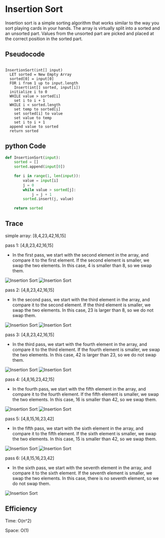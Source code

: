 # Insertion Sort
Insertion sort is a simple sorting algorithm that works similar to the way you sort playing cards in your hands. The array is virtually split into a sorted and an unsorted part. Values from the unsorted part are picked and placed at the correct position in the sorted part.

## Pseudocode
```pseudocode

InsertionSort(int[] input)
  LET sorted = New Empty Array
  sorted[0] = input[0]
  FOR i from 1 up to input.length
    Insert(int[] sorted, input[i])
  initialize i to 0
  WHILE value > sorted[i]
    set i to i + 1
  WHILE i < sorted.length
    set temp to sorted[i]
    set sorted[i] to value
    set value to temp
    set i to i + 1
  append value to sorted
  return sorted
  ```

## python Code
```python
def InsertionSort(input):
    sorted = []
    sorted.append(input[0])
    
    for i in range(1, len(input)):
        value = input[i]
        j = 0
        while value > sorted[j]:
            j = j + 1
        sorted.insert(j, value)
    
    return sorted
```
## Trace

simple array: [8,4,23,42,16,15]

pass 1: [4,8,23,42,16,15]

- In the first pass, we start with the second element in the array, and compare it to the first element. If the second element is smaller, we swap the two elements. In this case, 4 is smaller than 8, so we swap them.

![Insertion Sort](./assets/1p.png)
![Insertion Sort](./assets/2p.png)

pass 2: [4,8,23,42,16,15]


- In the second pass, we start with the third element in the array, and compare it to the second element. If the third element is smaller, we swap the two elements. In this case, 23 is larger than 8, so we do not swap them.

![Insertion Sort](./assets/3p.png)
![Insertion Sort](./assets/0p.png)


pass 3: [4,8,23,42,16,15]

- In the third pass, we start with the fourth element in the array, and compare it to the third element. If the fourth element is smaller, we swap the two elements. In this case, 42 is larger than 23, so we do not swap them.

![Insertion Sort](./assets/4p.png)
![Insertion Sort](./assets/5p.png)

pass 4: [4,8,16,23,42,15]

- In the fourth pass, we start with the fifth element in the array, and compare it to the fourth element. If the fifth element is smaller, we swap the two elements. In this case, 16 is smaller than 42, so we swap them.

![Insertion Sort](./assets/6p.png)
![Insertion Sort](./assets/10p.png)

pass 5: [4,8,15,16,23,42]

- In the fifth pass, we start with the sixth element in the array, and compare it to the fifth element. If the sixth element is smaller, we swap the two elements. In this case, 15 is smaller than 42, so we swap them.

![Insertion Sort](./assets/7p.png)
![Insertion Sort](./assets/11p.png)


pass 6: [4,8,15,16,23,42]

- In the sixth pass, we start with the seventh element in the array, and compare it to the sixth element. If the seventh element is smaller, we swap the two elements. In this case, there is no seventh element, so we do not swap them.

![Insertion Sort](./assets/8p.png)

## Efficiency

Time: O(n^2)

Space: O(1)















